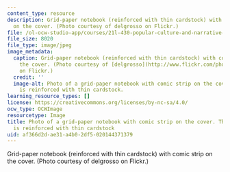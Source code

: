 ```yaml
---
content_type: resource
description: Grid-paper notebook (reinforced with thin cardstock) with comic strip
  on the cover. (Photo courtesy of delgrosso on Flickr.)
file: /ol-ocw-studio-app/courses/21l-430-popular-culture-and-narrative-literature-comics-and-culture-fall-2010/af366d2dae31a4b02df5020144371379_21l-430f10-th.jpg
file_size: 8020
file_type: image/jpeg
image_metadata:
  caption: Grid-paper notebook (reinforced with thin cardstock) with comic strip on
    the cover. (Photo courtesy of [delgrosso](http://www.flickr.com/photos/delgrossodotcom/3528094533/)
    on Flickr.)
  credit: ''
  image-alt: Photo of a grid-paper notebook with comic strip on the cover. The notebook
    is reinforced with thin cardstock.
learning_resource_types: []
license: https://creativecommons.org/licenses/by-nc-sa/4.0/
ocw_type: OCWImage
resourcetype: Image
title: Photo of a grid-paper notebook with comic strip on the cover. The notebook
  is reinforced with thin cardstock
uid: af366d2d-ae31-a4b0-2df5-020144371379
---
```

Grid-paper notebook (reinforced with thin cardstock) with comic strip on the cover. (Photo courtesy of delgrosso on Flickr.)